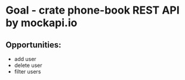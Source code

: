 # Goal - crate phone-book REST API by mockapi.io

## Opportunities:

- add user
- delete user
- filter users
